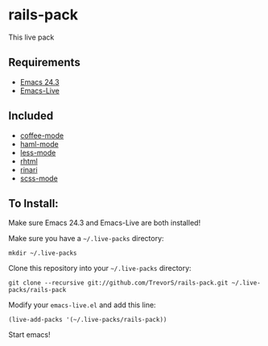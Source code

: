 # rails-pack

This live pack

## Requirements
* [Emacs 24.3](http://www.gnu.org/software/emacs)
* [Emacs-Live](https://github.com/overtone/emacs-live)

## Included
* [coffee-mode](https://github.com/defunkt/coffee-mode)
* [haml-mode](https://github.com/nex3/haml-mode)
* [less-mode](https://github.com/purcell/less-css-mode)
* [rhtml](https://github.com/eschulte/rhtml)
* [rinari](https://github.com/eschulte/rinari)
* [scss-mode](https://github.com/antonj/scss-mode)

## To Install:

Make sure Emacs 24.3 and Emacs-Live are both installed!

Make sure you have a `~/.live-packs` directory:

    mkdir ~/.live-packs

Clone this repository into your `~/.live-packs` directory:

    git clone --recursive git://github.com/TrevorS/rails-pack.git ~/.live-packs/rails-pack

Modify your `emacs-live.el` and add this line:

    (live-add-packs '(~/.live-packs/rails-pack))

Start emacs!
